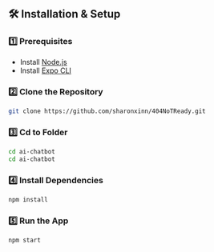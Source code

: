 ## 🛠 Installation & Setup

### 1️⃣ Prerequisites

- Install [Node.js](https://nodejs.org/)
- Install [Expo CLI](https://docs.expo.dev/get-started/installation/)

### 2️⃣ Clone the Repository

```sh
git clone https://github.com/sharonxinn/404NoTReady.git
```


### 3️⃣ Cd to Folder

```sh
cd ai-chatbot
cd ai-chatbot
```

### 4️⃣ Install Dependencies

```sh
npm install
```


### 5️⃣ Run the App

```sh
npm start
```